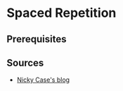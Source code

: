 # Spaced Repetition

## Prerequisites

## Sources

* [Nicky Case's blog](https://ncase.me/remember/)
